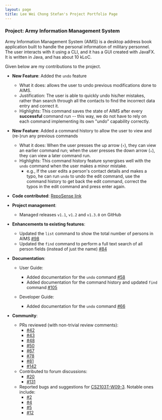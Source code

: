 ```yaml
---
layout: page
title: Lee Wei Chong Stefan's Project Portfolio Page
---
```


### Project: Army Information Management System

Army Information Management System (AIMS) is a desktop address book application built to handle the personal information of military personnel. The user interacts with it using a CLI, and it has a GUI created with JavaFX. It is written in Java, and has about 10 kLoC.

Given below are my contributions to the project.

- **New Feature**: Added the `undo` feature
  - What it does: allows the user to undo previous modifications done to AIMS.
  - Justification: The user is able to quickly undo his/her mistakes, rather than search through all the contacts to find the incorrect data entry and correct it.
  - Highlights: This command saves the state of AIMS after every **successful** command run -- this way, we do not have to rely on each command implementing its own "undo" capability correctly.

- **New Feature**: Added a command history to allow the user to view and (re-)run any previous commands
  - What it does: When the user presses the up arrow (`↑`), they can view an earlier command run; when the user presses the down arrow (`↓`), they can view a later command run.
  - Highlights: This command history feature synergises well with the `undo` command when the user makes a minor mistake.
    - e.g., If the user edits a person's contact details and makes a typo, he can run `undo` to undo the edit command, use the command history to get back the edit command, correct the typos in the edit command and press enter again.

- **Code contributed**: [RepoSense link](https://nus-cs2103-ay2223s2.github.io/tp-dashboard/?search=rexcyrio&breakdown=true)

- **Project management**:
  - Managed releases `v1.1`, `v1.2` and `v1.3.0` on GitHub

- **Enhancements to existing features**:
  - Updated the `list` command to show the total number of persons in AIMS [\#98](https://github.com/AY2223S2-CS2103T-W10-3/tp/pull/98)
  - Updated the `find` command to perform a full text search of all person fields (instead of just the name) [\#84](https://github.com/AY2223S2-CS2103T-W10-3/tp/pull/84)

- **Documentation**:
  - User Guide:
    - Added documentation for the `undo` command [\#58](https://github.com/AY2223S2-CS2103T-W10-3/tp/pull/58)
    - Added documentation for the command history and updated `find` command [\#105](https://github.com/AY2223S2-CS2103T-W10-3/tp/pull/105)

  - Developer Guide:
    - Added documentation for the `undo` command [\#66](https://github.com/AY2223S2-CS2103T-W10-3/tp/pull/66)

- **Community**:
  - PRs reviewed (with non-trivial review comments):
    - [\#42](https://github.com/AY2223S2-CS2103T-W10-3/tp/pull/42)
    - [\#43](https://github.com/AY2223S2-CS2103T-W10-3/tp/pull/43)
    - [\#48](https://github.com/AY2223S2-CS2103T-W10-3/tp/pull/48)
    - [\#50](https://github.com/AY2223S2-CS2103T-W10-3/tp/pull/50)
    - [\#67](https://github.com/AY2223S2-CS2103T-W10-3/tp/pull/67)
    - [\#78](https://github.com/AY2223S2-CS2103T-W10-3/tp/pull/78)
    - [\#81](https://github.com/AY2223S2-CS2103T-W10-3/tp/pull/81)
    - [\#142](https://github.com/AY2223S2-CS2103T-W10-3/tp/pull/142)
  - Contributed to forum discussions:
    - [\#20](https://github.com/nus-cs2103-AY2223S2/forum/issues/20#issuecomment-1396326000)
    - [\#131](https://github.com/nus-cs2103-AY2223S2/forum/issues/131#issuecomment-1416895604)
  - Reported bugs and suggestions for [CS2103T-W09-3](https://github.com/rexcyrio/ped/issues). Notable ones include:
    - [\#2](https://github.com/rexcyrio/ped/issues/2)
    - [\#4](https://github.com/rexcyrio/ped/issues/4)
    - [\#5](https://github.com/rexcyrio/ped/issues/5)
    - [\#12](https://github.com/rexcyrio/ped/issues/12)
